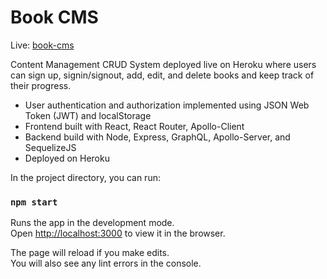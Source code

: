 # Book CMS

Live: [book-cms](https://book-cms.herokuapp.com)


Content Management CRUD System deployed live on Heroku where users can sign up, 
signin/signout, add, edit, and delete books and keep track of their progress. 

* User authentication and authorization implemented using JSON Web Token (JWT) 
and localStorage 
* Frontend built with React, React Router, Apollo-Client 
* Backend build with Node, Express, GraphQL, Apollo-Server, and
  SequelizeJS
* Deployed on Heroku

In the project directory, you can run:

### `npm start`

Runs the app in the development mode.<br>
Open [http://localhost:3000](http://localhost:3000) to view it in the browser.

The page will reload if you make edits.<br>
You will also see any lint errors in the console.
